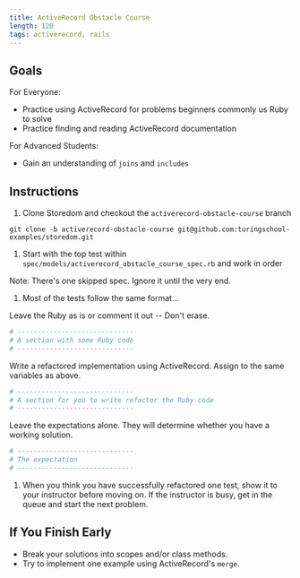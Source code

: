 ```yaml
---
title: ActiveRecord Obstacle Course
length: 120
tags: activerecord, rails
---
```


## Goals

For Everyone:
* Practice using ActiveRecord for problems beginners commonly us Ruby to solve
* Practice finding and reading ActiveRecord documentation

For Advanced Students:
* Gain an understanding of `joins` and `includes`

## Instructions

1. Clone Storedom and checkout the `activerecord-obstacle-course` branch

  `git clone -b activerecord-obstacle-course git@github.com:turingschool-examples/storedom.git`

1. Start with the top test within `spec/models/activerecord_obstacle_course_spec.rb` and work in order

  Note: There's one skipped spec. Ignore it until the very end.
  
1. Most of the tests follow the same format...

  Leave the Ruby as is or comment it out -- Don't erase.
  ```ruby
  # -----------------------------
  # A section with some Ruby code
  # -----------------------------
  ```
  
  Write a refactored implementation using ActiveRecord. Assign to the same variables as above.
  ```ruby
  # -----------------------------
  # A section for you to write refactor the Ruby code
  # -----------------------------
  ```
  
  Leave the expectations alone. They will determine whether you have a working solution.
  ```ruby
  # -----------------------------
  # The expectation
  # -----------------------------
  ```

1. When you think you have successfully refactored one test, show it to your instructor before moving on. If the instructor is busy, get in the queue and start the next problem.
  
## If You Finish Early

* Break your solutions into scopes and/or class methods.
* Try to implement one example using ActiveRecord's `merge`.
